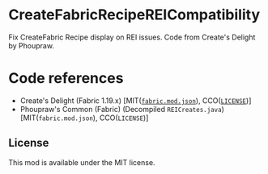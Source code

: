 # CreateFabricRecipeREICompatibility

Fix CreateFabric Recipe display on REI issues. Code from Create's Delight by Phoupraw.

# Code references

- Create's Delight (Fabric 1.19.x) [MIT([`fabric.mod.json`](https://github.com/Phoupraw/CreateSDelightFabricJava/blob/e203b6a14d272013463cdfde49512a9ea13f5769/src/main/resources/fabric.mod.json#L18)), CCO([`LICENSE`](https://github.com/Phoupraw/CreateSDelightFabricJava/blob/master/LICENSE))]
- Phoupraw's Common (Fabric) (Decompiled `REICreates.java`) [MIT(`fabric.mod.json`), CCO(`LICENSE`)]

## License

This mod is available under the MIT license.
